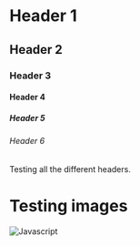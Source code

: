 # Header 1
## Header 2
### Header 3
#### Header 4
##### Header 5
###### Header 6

Testing all the different headers.

# Testing images

![Javascript](https://upload.wikimedia.org/wikipedia/commons/a/a4/JavaScript_code.png)
